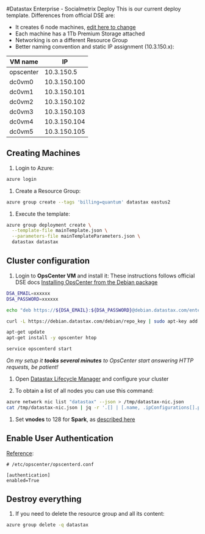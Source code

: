 #Datastax Enterprise - Socialmetrix Deploy
This is our current deploy template. Differences from official DSE are:

- It creates 6 node machines, [edit here to change](https://github.com/socialmetrix/azure-resource-manager-dse/blob/feature/socialmetrix/singledc/mainTemplateParameters.json#L3)
- Each machine has a 1Tb Premium Storage attached
- Networking is on a different Resource Group
- Better naming convention and static IP assignment (10.3.150.x):

| VM name | IP |
| --- | --- |
| opscenter | 10.3.150.5 |
| dc0vm0 | 10.3.150.100 |
| dc0vm1 | 10.3.150.101 |
| dc0vm2 | 10.3.150.102 |
| dc0vm3 | 10.3.150.103 |
| dc0vm4 | 10.3.150.104 |
| dc0vm5 | 10.3.150.105 |


## Creating Machines

1. Login to Azure:

```bash
azure login
```

1. Create a Resource Group:

```bash
azure group create --tags 'billing=quantum' datastax eastus2
```

1. Execute the template:

```bash
azure group deployment create \
  --template-file mainTemplate.json \
  --parameters-file mainTemplateParameters.json \
  datastax datastax
```

## Cluster configuration

1. Login to **OpsCenter VM** and install it:
These instructions follows official DSE docs [Installing OpsCenter from the Debian package](http://docs.datastax.com/en/opscenter/6.0/opsc/install/opscInstallDeb_t.html)

```bash
DSA_EMAIL=xxxxxx
DSA_PASSWORD=xxxxxx

echo "deb https://${DSA_EMAIL}:${DSA_PASSWORD}@debian.datastax.com/enterprise stable main" | sudo tee /etc/apt/sources.list.d/datastax.sources.list

curl -L https://debian.datastax.com/debian/repo_key | sudo apt-key add -

apt-get update
apt-get install -y opscenter htop

service opscenterd start
```

*On my setup it **tooks several minutes** to OpsCenter start answering HTTP requests, be patient!*

1. Open [Datastax Lifecycle Manager](http://smxopscenter-ip.eastus2.cloudapp.azure.com:8888/opscenter/lcm.html) and configure your cluster

1. To obtain a list of all nodes you can use this command:

```bash
azure network nic list "datastax" --json > /tmp/datastax-nic.json
cat /tmp/datastax-nic.json | jq -r '.[] | [.name, .ipConfigurations[].privateIPAddress] | @csv' | sort
```

1. Set **vnodes** to 128 for **Spark**, as [described here](https://docs.datastax.com/en/datastax_enterprise/5.0/datastax_enterprise/config/configVnodes.html)

## Enable User Authentication 
[Reference](https://docs.datastax.com/en/opscenter/6.0/opsc/configure/opscEnablingAuth.html):

```
# /etc/opscenter/opscenterd.conf

[authentication]
enabled=True
```

## Destroy everything

1. If you need to delete the resource group and all its content:

```bash
azure group delete -q datastax
```
